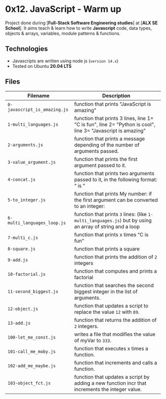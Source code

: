 # 0x12. JavaScript - Warm up
Project done during [**Full-Stack Software Engineering studies**] at [**ALX SE School**]. It aims teach & learn how to write **Javascript** code, data types, objects & arrays, variables, module patterns & functions.

## Technologies
* Javascripts are written using node js (`version 14.x`)
* Tested on Ubuntu **20.04 LTS**

## Files

| Filename | Description |
| -------- | ----------- |
| `0-javascript_is_amazing.js` | function that prints "JavaScript is amazing" |
| `1-multi_languages.js` | function that prints 3 lines, line 1= "C is fun", line 2= "Python is cool", line 3= "Javascript is amazing" |
| `2-arguments.js` | function that prints a message depending of the number of arguments passed. |
| `3-value_argument.js` | function that prints the first argument passed to it. |
| `4-concat.js` | function that prints two arguments passed to it, in the following format: “ is ” |
| `5-to_integer.js` | function that prints My number: <first argument converted in integer> if the first argument can be converted to an integer: |
| `6-multi_languages_loop.js` | function that prints `3` lines: (like `1-multi_languages.js`) but by using an array of string and a loop |
| `7-multi_c.js` | function that prints x times “C is fun” |
| `8-square.js` | function that prints a square |
| `9-add.js` | function that prints the addition of `2` integers |
| `10-factorial.js` | function that computes and prints a factorial |
| `11-second_biggest.js` | function that searches the second biggest integer in the list of arguments. |
| `12-object.js` | function that updates a script to replace the value `12` with `89`. |
| `13-add.js` | function that returns the addition of `2` integers. |
| `100-let_me_const.js` | writes a file that modifies the value of myVar to `333`. |
| `101-call_me_moby.js` | function that executes x times a function. |
| `102-add_me_maybe.js` | function that increments and calls a function. |
| `103-object_fct.js` | function that updates a script by adding a new function incr that increments the integer value. |
